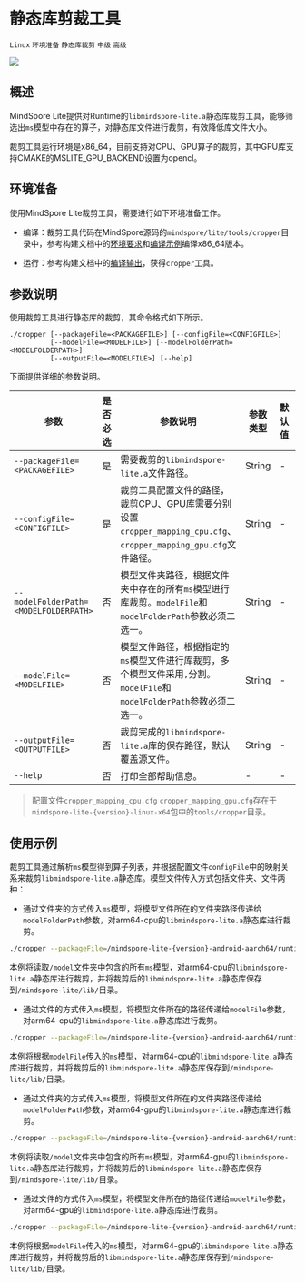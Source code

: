 # 静态库剪裁工具

`Linux` `环境准备` `静态库裁剪` `中级` `高级`

<a href="https://gitee.com/mindspore/docs/blob/r1.3/docs/lite/docs/source_zh_cn/use/cropper_tool.md" target="_blank"><img src="https://gitee.com/mindspore/docs/raw/r1.3/resource/_static/logo_source.png"></a>

## 概述

MindSpore Lite提供对Runtime的`libmindspore-lite.a`静态库裁剪工具，能够筛选出`ms`模型中存在的算子，对静态库文件进行裁剪，有效降低库文件大小。

裁剪工具运行环境是x86_64，目前支持对CPU、GPU算子的裁剪，其中GPU库支持CMAKE的MSLITE_GPU_BACKEND设置为opencl。

## 环境准备

使用MindSpore Lite裁剪工具，需要进行如下环境准备工作。

- 编译：裁剪工具代码在MindSpore源码的`mindspore/lite/tools/cropper`目录中，参考构建文档中的[环境要求](https://www.mindspore.cn/lite/docs/zh-CN/r1.3/use/build.html#id1)和[编译示例](https://www.mindspore.cn/lite/docs/zh-CN/r1.3/use/build.html#id3)编译x86_64版本。

- 运行：参考构建文档中的[编译输出](https://www.mindspore.cn/lite/docs/zh-CN/r1.3/use/build.html#id4)，获得`cropper`工具。

## 参数说明

使用裁剪工具进行静态库的裁剪，其命令格式如下所示。

```text
./cropper [--packageFile=<PACKAGEFILE>] [--configFile=<CONFIGFILE>]
          [--modelFile=<MODELFILE>] [--modelFolderPath=<MODELFOLDERPATH>]
          [--outputFile=<MODELFILE>] [--help]
```

下面提供详细的参数说明。

| 参数                                  | 是否必选 | 参数说明                                                     | 参数类型 | 默认值 | 取值范围 |
| ------------------------------------- | -------- | ------------------------------------------------------------ | -------- | ------ | -------- |
| `--packageFile=<PACKAGEFILE>`         | 是       | 需要裁剪的`libmindspore-lite.a`文件路径。                    | String   | -      | -        |
| `--configFile=<CONFIGFILE>`           | 是       | 裁剪工具配置文件的路径，裁剪CPU、GPU库需要分别设置`cropper_mapping_cpu.cfg`、`cropper_mapping_gpu.cfg`文件路径。 | String   | -      | -        |
| `--modelFolderPath=<MODELFOLDERPATH>` | 否       | 模型文件夹路径，根据文件夹中存在的所有`ms`模型进行库裁剪。`modelFile`和`modelFolderPath`参数必须二选一。 | String   | -      | -        |
| `--modelFile=<MODELFILE>`             | 否       | 模型文件路径，根据指定的`ms`模型文件进行库裁剪，多个模型文件采用`,`分割。`modelFile`和`modelFolderPath`参数必须二选一。 | String   | -      | -        |
| `--outputFile=<OUTPUTFILE>`           | 否       | 裁剪完成的`libmindspore-lite.a`库的保存路径，默认覆盖源文件。 | String   | -      | -        |
| `--help`                              | 否       | 打印全部帮助信息。                                           | -        | -      | -        |

> 配置文件`cropper_mapping_cpu.cfg` `cropper_mapping_gpu.cfg`存在于`mindspore-lite-{version}-linux-x64`包中的`tools/cropper`目录。

## 使用示例

裁剪工具通过解析`ms`模型得到算子列表，并根据配置文件`configFile`中的映射关系来裁剪`libmindspore-lite.a`静态库。模型文件传入方式包括文件夹、文件两种：

- 通过文件夹的方式传入`ms`模型，将模型文件所在的文件夹路径传递给`modelFolderPath`参数，对arm64-cpu的`libmindspore-lite.a`静态库进行裁剪。

```bash
./cropper --packageFile=/mindspore-lite-{version}-android-aarch64/runtime/lib/libmindspore-lite.a --configFile=./cropper_mapping_cpu.cfg --modelFolderPath=/model --outputFile=/mindspore-lite/lib/libmindspore-lite.a
```

本例将读取`/model`文件夹中包含的所有`ms`模型，对arm64-cpu的`libmindspore-lite.a`静态库进行裁剪，并将裁剪后的`libmindspore-lite.a`静态库保存到`/mindspore-lite/lib/`目录。

- 通过文件的方式传入`ms`模型，将模型文件所在的路径传递给`modelFile`参数，对arm64-cpu的`libmindspore-lite.a`静态库进行裁剪。

```bash
./cropper --packageFile=/mindspore-lite-{version}-android-aarch64/runtime/lib/libmindspore-lite.a --configFile=./cropper_mapping_cpu.cfg --modelFile=/model/lenet.ms,/model/retinaface.ms  --outputFile=/mindspore-lite/lib/libmindspore-lite.a
```

本例将根据`modelFile`传入的`ms`模型，对arm64-cpu的`libmindspore-lite.a`静态库进行裁剪，并将裁剪后的`libmindspore-lite.a`静态库保存到`/mindspore-lite/lib/`目录。

- 通过文件夹的方式传入`ms`模型，将模型文件所在的文件夹路径传递给`modelFolderPath`参数，对arm64-gpu的`libmindspore-lite.a`静态库进行裁剪。

```bash
./cropper --packageFile=/mindspore-lite-{version}-android-aarch64/runtime/lib/libmindspore-lite.a --configFile=./cropper_mapping_gpu.cfg --modelFolderPath=/model --outputFile=/mindspore-lite/lib/libmindspore-lite.a
```

本例将读取`/model`文件夹中包含的所有`ms`模型，对arm64-gpu的`libmindspore-lite.a`静态库进行裁剪，并将裁剪后的`libmindspore-lite.a`静态库保存到`/mindspore-lite/lib/`目录。

- 通过文件的方式传入`ms`模型，将模型文件所在的路径传递给`modelFile`参数，对arm64-gpu的`libmindspore-lite.a`静态库进行裁剪。

```bash
./cropper --packageFile=/mindspore-lite-{version}-android-aarch64/runtime/lib/libmindspore-lite.a --configFile=./cropper_mapping_gpu.cfg --modelFile=/model/lenet.ms,/model/retinaface.ms  --outputFile=/mindspore-lite/lib/libmindspore-lite.a
```

本例将根据`modelFile`传入的`ms`模型，对arm64-gpu的`libmindspore-lite.a`静态库进行裁剪，并将裁剪后的`libmindspore-lite.a`静态库保存到`/mindspore-lite/lib/`目录。